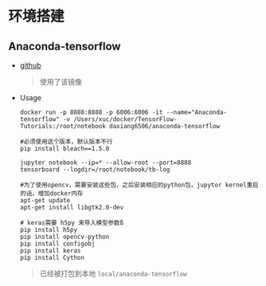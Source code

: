 # 环境搭建
## Anaconda-tensorflow
* [github](https://github.com/daxiang6506/tensorflow/tree/master/Anaconda-tensorflow)
  >使用了该镜像
* Usage
  ```
  docker run -p 8888:8888 -p 6006:6006 -it --name="Anaconda-tensorflow" -v /Users/xuc/docker/TensorFlow-Tutorials:/root/notebook daxiang6506/anaconda-tensorflow

  #必须使用这个版本，默认版本不行
  pip install bleach==1.5.0
  
  jupyter notebook --ip=* --allow-root --port=8888
  tensorboard --logdir=/root/notebook/tb-log
  
  #为了使用opencv，需要安装这些包，之后安装相应的python包，jupytor kernel重启的话，增加docker内存
  apt-get update
  apt-get install libgtk2.0-dev
  
  # keras需要 h5py 来导入模型参数ß
  pip install h5py
  pip install opencv-python
  pip install configobj
  pip install keras
  pip install Cython
  ```
  >已经被打包到本地 `local/anaconda-tensorflow`